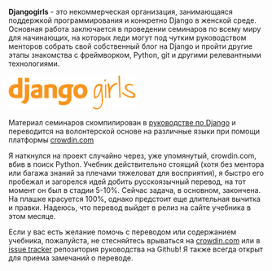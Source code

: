 <!--
.. title: Перевод руководства Djangogirls
.. slug: djangogirls-ru
.. date: 2015-04-21 00:00:00 UTC+03:00
.. tags: 
.. category: 
.. link: 
.. description: 
.. type: text
-->

**Djangogirls** - это некоммерческая организация, занимающаяся поддержкой программирования и конкретно Django в женской среде. Основная работа заключается в проведении семинаров по всему миру для начинающих, на которых леди могут под чутким руководством менторов собрать свой собственный блог на Django и пройти другие этапы знакомства с фреймворком, Python, git и другими релевантными технологиями.

<!-- TEASER_END -->

![center](/images/2015/04/21/djangogirls-ru/djangogirls_logo.png)

Материал семинаров скомпилирован в [руководстве по Django][1] и переводится на волонтерской основе на различные языки при помощи платформы [crowdin.com][2]

Я наткнулся на проект случайно через, уже упомянутый, crowdin.com, вбив в поиск Python. Учебник действительно стоящий (хотя без ментора или багажа знаний за плечами тяжеловат для восприятия), я быстро его пробежал и загорелся идей добить русскоязычный перевод, на тот момент он был в стадии 5-10%. Сейчас задача, в основном, закончена. На плашке красуется 100%, однако предстоит еще длительная вычитка и правки. Надеюсь, что перевод выйдет в релиз на сайте учебника в этом месяце.

Если у вас есть желание помочь с переводом или содержанием учебника, пожалуйста, не стесняйтесь врываться на [crowdin.com][2] или в [issue tracker][3] репозитория руководства на Github! Я также всегда открыт для приема замечаний о переводе.

  [1]: http://tutorial.djangogirls.org/en/index.html
  [2]: https://crowdin.com/project/django-girls-tutorial
  [3]: https://github.com/DjangoGirls/tutorial/issues/new
